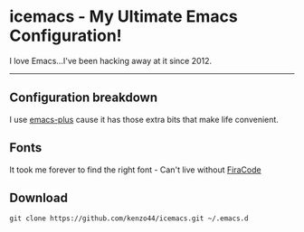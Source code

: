 # icemacs - My Ultimate Emacs Configuration!

I love Emacs...I've been hacking away at it since 2012.

---

## Configuration breakdown

I use [emacs-plus](https://github.com/d12frosted/homebrew-emacs-plus) cause it has those extra bits that make life convenient.

## Fonts

It took me forever to find the right font - Can't live without [FiraCode](https://github.com/tonsky/FiraCode)

## Download

`git clone https://github.com/kenzo44/icemacs.git ~/.emacs.d`